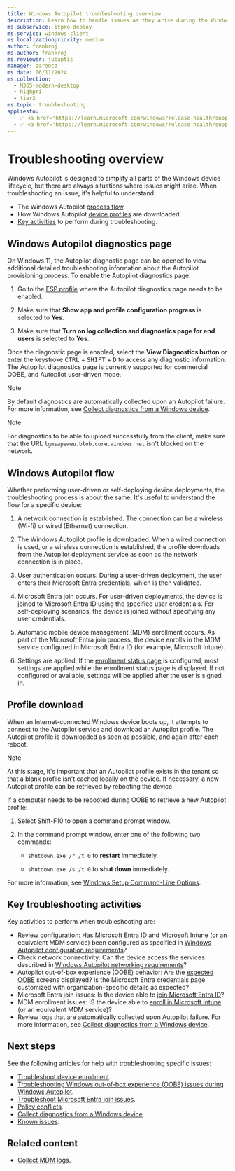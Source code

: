 ```yaml
---
title: Windows Autopilot troubleshooting overview
description: Learn how to handle issues as they arise during the Windows Autopilot deployment process.
ms.subservice: itpro-deploy
ms.service: windows-client
ms.localizationpriority: medium
author: frankroj
ms.author: frankroj
ms.reviewer: jubaptis
manager: aaroncz
ms.date: 06/11/2024
ms.collection:
  - M365-modern-desktop
  - highpri
  - tier2
ms.topic: troubleshooting
appliesto:
  - ✅ <a href="https://learn.microsoft.com/windows/release-health/supported-versions-windows-client" target="_blank">Windows 11</a>
  - ✅ <a href="https://learn.microsoft.com/windows/release-health/supported-versions-windows-client" target="_blank">Windows 10</a>
---
```


# Troubleshooting overview

Windows Autopilot is designed to simplify all parts of the Windows device lifecycle, but there are always situations where issues might arise. When troubleshooting an issue, it's helpful to understand:

- The Windows Autopilot [process flow](#windows-autopilot-flow).
- How Windows Autopilot [device profiles](#profile-download) are downloaded.
- [Key activities](#key-troubleshooting-activities) to perform during troubleshooting.

## Windows Autopilot diagnostics page

On Windows 11, the Autopilot diagnostic page can be opened to view additional detailed troubleshooting information about the Autopilot provisioning process. To enable the Autopilot diagnostics page:

1. Go to the [ESP profile](/mem/intune/enrollment/windows-enrollment-status) where the Autopilot diagnostics page needs to be enabled.

1. Make sure that **Show app and profile configuration progress** is selected to **Yes**.

1. Make sure that **Turn on log collection and diagnostics page for end users** is selected to **Yes**.

Once the diagnostic page is enabled, select the **View Diagnostics button** or enter the keystroke <kbd>CTRL</kbd> + <kbd>SHIFT</kbd> + <kbd>D</kbd> to access any diagnostic information. The Autopilot diagnostics page is currently supported for commercial OOBE, and Autopilot user-driven mode.

> [!NOTE]
>
> By default diagnostics are automatically collected upon an Autopilot failure. For more information, see [Collect diagnostics from a Windows device](/mem/intune/remote-actions/collect-diagnostics).

> [!NOTE]
>
> For diagnostics to be able to upload successfully from the client, make sure that the URL `lgmsapeweu.blob.core.windows.net` isn't blocked on the network.

## Windows Autopilot flow

Whether performing user-driven or self-deploying device deployments, the troubleshooting process is about the same. It's useful to understand the flow for a specific device:

1. A network connection is established. The connection can be a wireless (Wi-fi) or wired (Ethernet) connection.

1. The Windows Autopilot profile is downloaded. When a wired connection is used, or a wireless connection is established, the profile downloads from the Autopilot deployment service as soon as the network connection is in place.

1. User authentication occurs. During a user-driven deployment, the user enters their Microsoft Entra credentials, which is then validated.

1. Microsoft Entra join occurs. For user-driven deployments, the device is joined to Microsoft Entra ID using the specified user credentials. For self-deploying scenarios, the device is joined without specifying any user credentials.

1. Automatic mobile device management (MDM) enrollment occurs. As part of the Microsoft Entra join process, the device enrolls in the MDM service configured in Microsoft Entra ID (for example, Microsoft Intune).

1. Settings are applied. If the [enrollment status page](enrollment-status.md) is configured, most settings are applied while the enrollment status page is displayed. If not configured or available, settings will be applied after the user is signed in.

## Profile download

When an Internet-connected Windows device boots up, it attempts to connect to the Autopilot service and download an Autopilot profile. The Autopilot profile is downloaded as soon as possible, and again after each reboot.

> [!NOTE]
>
> At this stage, it's important that an Autopilot profile exists in the tenant so that a blank profile isn't cached locally on the device. If necessary, a new Autopilot profile can be retrieved by rebooting the device.
>
> If a computer needs to be rebooted during OOBE to retrieve a new Autopilot profile:
>
> 1. Select Shift-F10 to open a command prompt window.
>
> 1. In the command prompt window, enter one of the following two commands:
>
>    - `shutdown.exe /r /t 0` to **restart** immediately.
>
>    - `shutdown.exe /s /t 0` to **shut down** immediately.
>
> For more information, see [Windows Setup Command-Line Options](/windows-hardware/manufacture/desktop/windows-setup-command-line-options).

## Key troubleshooting activities

Key activities to perform when troubleshooting are:

- Review configuration: Has Microsoft Entra ID and Microsoft Intune (or an equivalent MDM service) been configured as specified in [Windows Autopilot configuration requirements](requirements.md?tabs=configuration)?
- Check network connectivity: Can the device access the services described in [Windows Autopilot networking requirements](requirements.md?tabs=networking)?
- Autopilot out-of-box experience (OOBE) behavior: Are the [expected OOBE](troubleshoot-faq.yml#troubleshooting-windows-out-of-box-experience--oobe--issues-during-windows-autopilot) screens displayed? Is the Microsoft Entra credentials page customized with organization-specific details as expected?
- Microsoft Entra join issues: Is the device able to [join Microsoft Entra ID](troubleshoot-aad-join.md)?
- MDM enrollment issues: IS the device able to [enroll in Microsoft Intune](troubleshoot-device-enrollment.md) (or an equivalent MDM service)?
- Review logs that are automatically collected upon Autopilot failure. For more information, see [Collect diagnostics from a Windows device](/mem/intune/remote-actions/collect-diagnostics). <!--1895390-->

## Next steps

See the following articles for help with troubleshooting specific issues:

- [Troubleshoot device enrollment](troubleshoot-device-enrollment.md).
- [Troubleshooting Windows out-of-box experience (OOBE) issues during Windows Autopilot](troubleshoot-faq.yml#troubleshooting-windows-out-of-box-experience--oobe--issues-during-windows-autopilot).
- [Troubleshoot Microsoft Entra join issues](troubleshoot-aad-join.md).
- [Policy conflicts](policy-conflicts.md).
- [Collect diagnostics from a Windows device](/mem/intune/remote-actions/collect-diagnostics).
- [Known issues](known-issues.md).

## Related content

- [Collect MDM logs](/windows/client-management/mdm-collect-logs).
